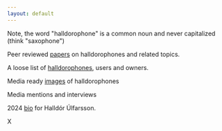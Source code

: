 ```yaml
---
layout: default
---
```


Note, the word "halldorophone" is a common noun and never capitalized (think "saxophone")

Peer reviewed [papers](./publications.md) on halldorophones and related topics.

A loose list of [halldorophones](./instruments.md), users and owners.

Media ready [images](./images.md) of halldorophones

Media mentions and interviews

2024 [bio](./bio.md) for Halldór Úlfarsson.

X
